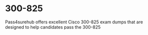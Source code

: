 # 300-825
Pass4surehub offers excellent Cisco 300-825 exam dumps that are designed to help candidates pass the 300-825
